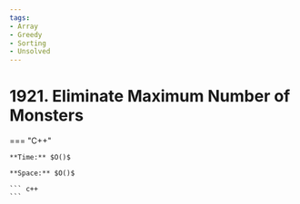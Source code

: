 ```yaml
---
tags:
- Array
- Greedy
- Sorting
- Unsolved
---
```



# 1921. Eliminate Maximum Number of Monsters

=== "C++"

    **Time:** $O()$

    **Space:** $O()$

    ``` c++
    ```